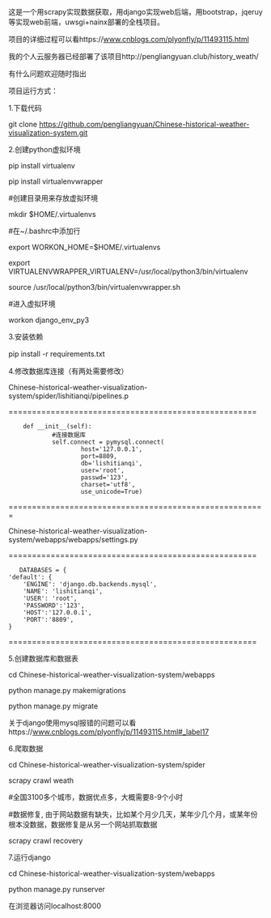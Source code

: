 
这是一个用scrapy实现数据获取，用django实现web后端，用bootstrap，jqeruy等实现web前端，uwsgi+nainx部署的全栈项目。


项目的详细过程可以看https://www.cnblogs.com/plyonfly/p/11493115.html

我的个人云服务器已经部署了该项目http://pengliangyuan.club/history_weath/

有什么问题欢迎随时指出

项目运行方式：

1.下载代码

git clone https://github.com/pengliangyuan/Chinese-historical-weather-visualization-system.git



2.创建python虚拟环境

pip install virtualenv

pip install virtualenvwrapper

#创建目录用来存放虚拟环境

mkdir $HOME/.virtualenvs

#在~/.bashrc中添加行

export WORKON_HOME=$HOME/.virtualenvs

export VIRTUALENVWRAPPER_VIRTUALENV=/usr/local/python3/bin/virtualenv

source /usr/local/python3/bin/virtualenvwrapper.sh

#进入虚拟环境

workon django_env_py3



3.安装依赖

pip install -r requirements.txt　



4.修改数据库连接（有两处需要修改）

Chinese-historical-weather-visualization-system/spider/lishitianqi/pipelines.p

=====================================================

        def __init__(self):
                #连接数据库
                self.connect = pymysql.connect(
                        host='127.0.0.1',
                        port=8809,
                        db='lishitianqi',
                        user='root',
                        passwd='123',
                        charset='utf8',
                        use_unicode=True)
=======================================================


Chinese-historical-weather-visualization-system/webapps/webapps/settings.py

=====================================================

       DATABASES = {
    'default': {
        'ENGINE': 'django.db.backends.mysql',
        'NAME': 'lishitianqi',
        'USER': 'root',
        'PASSWORD':'123',
        'HOST':'127.0.0.1',
        'PORT':'8809',
    }

                      
=====================================================



5.创建数据库和数据表

cd Chinese-historical-weather-visualization-system/webapps

python manage.py makemigrations

python manage.py migrate

关于django使用mysql报错的问题可以看https://www.cnblogs.com/plyonfly/p/11493115.html#_label17


6.爬取数据

cd  Chinese-historical-weather-visualization-system/spider

scrapy crawl weath

#全国3100多个城市，数据优点多，大概需要8-9个小时

#数据修复, 由于网站数据有缺失，比如某个月少几天，某年少几个月，或某年份根本没数据，数据修复是从另一个网站抓取数据

scrapy crawl recovery

7.运行django

cd Chinese-historical-weather-visualization-system/webapps

python manage.py runserver

在浏览器访问localhost:8000
